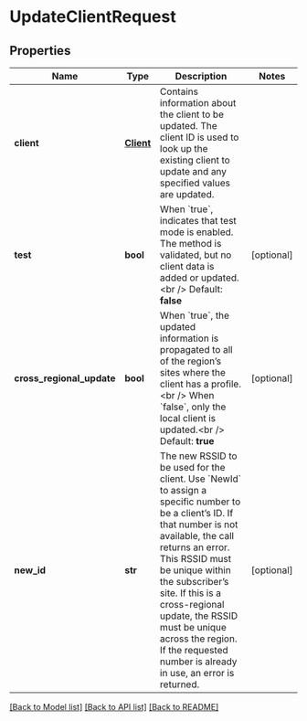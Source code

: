 # UpdateClientRequest

## Properties
Name | Type | Description | Notes
------------ | ------------- | ------------- | -------------
**client** | [**Client**](Client.md) | Contains information about the client to be updated. The client ID is used to look up the existing client to update and any specified values are updated. | 
**test** | **bool** | When &#x60;true&#x60;, indicates that test mode is enabled. The method is validated, but no client data is added or updated.&lt;br /&gt;  Default: **false** | [optional] 
**cross_regional_update** | **bool** | When &#x60;true&#x60;, the updated information is propagated to all of the region’s sites where the client has a profile.&lt;br /&gt;  When &#x60;false&#x60;, only the local client is updated.&lt;br /&gt;  Default: **true** | [optional] 
**new_id** | **str** | The new RSSID to be used for the client. Use &#x60;NewId&#x60; to assign a specific number to be a client’s ID. If that number is not available, the call returns an error. This RSSID must be unique within the subscriber’s site. If this is a cross-regional update, the RSSID must be unique across the region. If the requested number is already in use, an error is returned. | [optional] 

[[Back to Model list]](../README.md#documentation-for-models) [[Back to API list]](../README.md#documentation-for-api-endpoints) [[Back to README]](../README.md)


